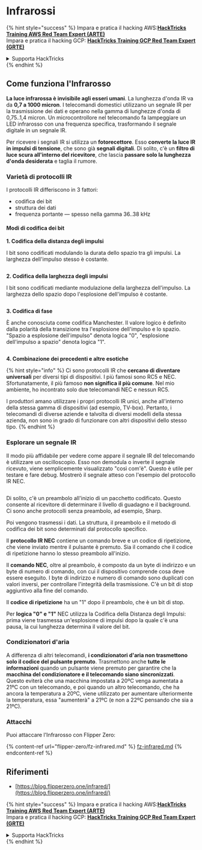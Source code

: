 # Infrarossi

{% hint style="success" %}
Impara e pratica il hacking AWS:<img src="/.gitbook/assets/arte.png" alt="" data-size="line">[**HackTricks Training AWS Red Team Expert (ARTE)**](https://training.hacktricks.xyz/courses/arte)<img src="/.gitbook/assets/arte.png" alt="" data-size="line">\
Impara e pratica il hacking GCP: <img src="/.gitbook/assets/grte.png" alt="" data-size="line">[**HackTricks Training GCP Red Team Expert (GRTE)**<img src="/.gitbook/assets/grte.png" alt="" data-size="line">](https://training.hacktricks.xyz/courses/grte)

<details>

<summary>Supporta HackTricks</summary>

* Controlla i [**piani di abbonamento**](https://github.com/sponsors/carlospolop)!
* **Unisciti al** 💬 [**gruppo Discord**](https://discord.gg/hRep4RUj7f) o al [**gruppo telegram**](https://t.me/peass) o **seguici** su **Twitter** 🐦 [**@hacktricks\_live**](https://twitter.com/hacktricks\_live)**.**
* **Condividi trucchi di hacking inviando PR ai** [**HackTricks**](https://github.com/carlospolop/hacktricks) e [**HackTricks Cloud**](https://github.com/carlospolop/hacktricks-cloud) repos su github.

</details>
{% endhint %}

## Come funziona l'Infrarosso <a href="#how-the-infrared-port-works" id="how-the-infrared-port-works"></a>

**La luce infrarossa è invisibile agli esseri umani**. La lunghezza d'onda IR va da **0,7 a 1000 micron**. I telecomandi domestici utilizzano un segnale IR per la trasmissione dei dati e operano nella gamma di lunghezze d'onda di 0,75..1,4 micron. Un microcontrollore nel telecomando fa lampeggiare un LED infrarosso con una frequenza specifica, trasformando il segnale digitale in un segnale IR.

Per ricevere i segnali IR si utilizza un **fotorecettore**. Esso **converte la luce IR in impulsi di tensione**, che sono già **segnali digitali**. Di solito, c'è un **filtro di luce scura all'interno del ricevitore**, che lascia **passare solo la lunghezza d'onda desiderata** e taglia il rumore.

### Varietà di protocolli IR <a href="#variety-of-ir-protocols" id="variety-of-ir-protocols"></a>

I protocolli IR differiscono in 3 fattori:

* codifica dei bit
* struttura dei dati
* frequenza portante — spesso nella gamma 36..38 kHz

#### Modi di codifica dei bit <a href="#bit-encoding-ways" id="bit-encoding-ways"></a>

**1. Codifica della distanza degli impulsi**

I bit sono codificati modulando la durata dello spazio tra gli impulsi. La larghezza dell'impulso stesso è costante.

<figure><img src="../../.gitbook/assets/image (295).png" alt=""><figcaption></figcaption></figure>

**2. Codifica della larghezza degli impulsi**

I bit sono codificati mediante modulazione della larghezza dell'impulso. La larghezza dello spazio dopo l'esplosione dell'impulso è costante.

<figure><img src="../../.gitbook/assets/image (282).png" alt=""><figcaption></figcaption></figure>

**3. Codifica di fase**

È anche conosciuta come codifica Manchester. Il valore logico è definito dalla polarità della transizione tra l'esplosione dell'impulso e lo spazio. "Spazio a esplosione dell'impulso" denota logica "0", "esplosione dell'impulso a spazio" denota logica "1".

<figure><img src="../../.gitbook/assets/image (634).png" alt=""><figcaption></figcaption></figure>

**4. Combinazione dei precedenti e altre esotiche**

{% hint style="info" %}
Ci sono protocolli IR che **cercano di diventare universali** per diversi tipi di dispositivi. I più famosi sono RC5 e NEC. Sfortunatamente, il più famoso **non significa il più comune**. Nel mio ambiente, ho incontrato solo due telecomandi NEC e nessun RC5.

I produttori amano utilizzare i propri protocolli IR unici, anche all'interno della stessa gamma di dispositivi (ad esempio, TV-box). Pertanto, i telecomandi di diverse aziende e talvolta di diversi modelli della stessa azienda, non sono in grado di funzionare con altri dispositivi dello stesso tipo.
{% endhint %}

### Esplorare un segnale IR

Il modo più affidabile per vedere come appare il segnale IR del telecomando è utilizzare un oscilloscopio. Esso non demodula o inverte il segnale ricevuto, viene semplicemente visualizzato "così com'è". Questo è utile per testare e fare debug. Mostrerò il segnale atteso con l'esempio del protocollo IR NEC.

<figure><img src="../../.gitbook/assets/image (235).png" alt=""><figcaption></figcaption></figure>

Di solito, c'è un preambolo all'inizio di un pacchetto codificato. Questo consente al ricevitore di determinare il livello di guadagno e il background. Ci sono anche protocolli senza preambolo, ad esempio, Sharp.

Poi vengono trasmessi i dati. La struttura, il preambolo e il metodo di codifica dei bit sono determinati dal protocollo specifico.

Il **protocollo IR NEC** contiene un comando breve e un codice di ripetizione, che viene inviato mentre il pulsante è premuto. Sia il comando che il codice di ripetizione hanno lo stesso preambolo all'inizio.

Il **comando NEC**, oltre al preambolo, è composto da un byte di indirizzo e un byte di numero di comando, con cui il dispositivo comprende cosa deve essere eseguito. I byte di indirizzo e numero di comando sono duplicati con valori inversi, per controllare l'integrità della trasmissione. C'è un bit di stop aggiuntivo alla fine del comando.

Il **codice di ripetizione** ha un "1" dopo il preambolo, che è un bit di stop.

Per **logica "0" e "1"** NEC utilizza la Codifica della Distanza degli Impulsi: prima viene trasmessa un'esplosione di impulsi dopo la quale c'è una pausa, la cui lunghezza determina il valore del bit.

### Condizionatori d'aria

A differenza di altri telecomandi, **i condizionatori d'aria non trasmettono solo il codice del pulsante premuto**. Trasmettono anche **tutte le informazioni** quando un pulsante viene premuto per garantire che la **macchina del condizionatore e il telecomando siano sincronizzati**.\
Questo eviterà che una macchina impostata a 20ºC venga aumentata a 21ºC con un telecomando, e poi quando un altro telecomando, che ha ancora la temperatura a 20ºC, viene utilizzato per aumentare ulteriormente la temperatura, essa "aumenterà" a 21ºC (e non a 22ºC pensando che sia a 21ºC).

### Attacchi

Puoi attaccare l'Infrarosso con Flipper Zero:

{% content-ref url="flipper-zero/fz-infrared.md" %}
[fz-infrared.md](flipper-zero/fz-infrared.md)
{% endcontent-ref %}

## Riferimenti

* [https://blog.flipperzero.one/infrared/](https://blog.flipperzero.one/infrared/)

{% hint style="success" %}
Impara e pratica il hacking AWS:<img src="/.gitbook/assets/arte.png" alt="" data-size="line">[**HackTricks Training AWS Red Team Expert (ARTE)**](https://training.hacktricks.xyz/courses/arte)<img src="/.gitbook/assets/arte.png" alt="" data-size="line">\
Impara e pratica il hacking GCP: <img src="/.gitbook/assets/grte.png" alt="" data-size="line">[**HackTricks Training GCP Red Team Expert (GRTE)**<img src="/.gitbook/assets/grte.png" alt="" data-size="line">](https://training.hacktricks.xyz/courses/grte)

<details>

<summary>Supporta HackTricks</summary>

* Controlla i [**piani di abbonamento**](https://github.com/sponsors/carlospolop)!
* **Unisciti al** 💬 [**gruppo Discord**](https://discord.gg/hRep4RUj7f) o al [**gruppo telegram**](https://t.me/peass) o **seguici** su **Twitter** 🐦 [**@hacktricks\_live**](https://twitter.com/hacktricks\_live)**.**
* **Condividi trucchi di hacking inviando PR ai** [**HackTricks**](https://github.com/carlospolop/hacktricks) e [**HackTricks Cloud**](https://github.com/carlospolop/hacktricks-cloud) repos su github.

</details>
{% endhint %}
